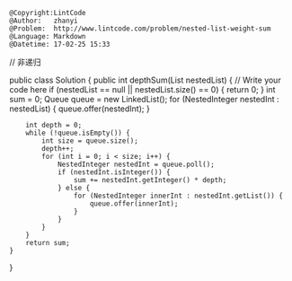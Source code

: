```
@Copyright:LintCode
@Author:   zhanyi
@Problem:  http://www.lintcode.com/problem/nested-list-weight-sum
@Language: Markdown
@Datetime: 17-02-25 15:33
```

// 非递归


public class Solution {
    public int depthSum(List<NestedInteger> nestedList) {
        // Write your code here
        if (nestedList == null || nestedList.size() == 0) {
            return 0;
        }
        int sum = 0;
        Queue<NestedInteger> queue = new LinkedList<NestedInteger>();
        for (NestedInteger nestedInt : nestedList) {
            queue.offer(nestedInt);
        }

        int depth = 0;
        while (!queue.isEmpty()) {
            int size = queue.size();
            depth++;
            for (int i = 0; i < size; i++) {
                NestedInteger nestedInt = queue.poll();
                if (nestedInt.isInteger()) {
                    sum += nestedInt.getInteger() * depth;
                } else {
                    for (NestedInteger innerInt : nestedInt.getList()) {
                        queue.offer(innerInt);
                    }
                }
            }
        }
        return sum;
    }
}